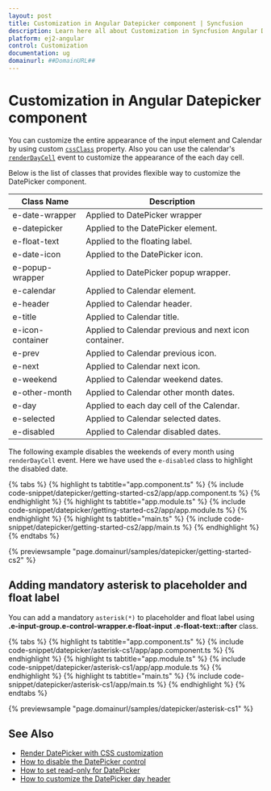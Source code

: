 ```yaml
---
layout: post
title: Customization in Angular Datepicker component | Syncfusion
description: Learn here all about Customization in Syncfusion Angular Datepicker component of Syncfusion Essential JS 2 and more.
platform: ej2-angular
control: Customization 
documentation: ug
domainurl: ##DomainURL##
---
```


# Customization in Angular Datepicker component

You can customize the  entire appearance of the input element and Calendar by using custom [`cssClass`](https://ej2.syncfusion.com/angular/documentation/api/datepicker#cssclass) property.
Also you can use the calendar's [`renderDayCell`](https://ej2.syncfusion.com/angular/documentation/api/datepicker/renderDayCellEventArgs#renderdaycelleventargs) event to customize the appearance of the each day cell.

Below is the list of classes that provides flexible way to customize the DatePicker component.

| **Class Name** | **Description** |
| --- | --- |
| e-date-wrapper | Applied to DatePicker wrapper |
| e-datepicker | Applied to the DatePicker element.|
| e-float-text | Applied to the floating label.  |
| e-date-icon | Applied to the DatePicker icon. |
| e-popup-wrapper | Applied to DatePicker popup wrapper.|
| e-calendar | Applied to Calendar element. |
| e-header | Applied to Calendar header.|
| e-title |Applied to Calendar title. |
| e-icon-container | Applied to Calendar previous and next icon container.|
| e-prev |  Applied to Calendar previous icon.|
| e-next | Applied to Calendar next icon.|
| e-weekend | Applied to Calendar weekend dates.|
| e-other-month |  Applied to Calendar other month dates.|
| e-day | Applied to each day cell of the Calendar.|
| e-selected | Applied to Calendar selected dates.|
| e-disabled | Applied to Calendar disabled dates.|

The following example disables the weekends of every month using `renderDayCell` event.
Here we have used the `e-disabled` class to highlight the disabled date.

{% tabs %}
{% highlight ts tabtitle="app.component.ts" %}
{% include code-snippet/datepicker/getting-started-cs2/app/app.component.ts %}
{% endhighlight %}
{% highlight ts tabtitle="app.module.ts" %}
{% include code-snippet/datepicker/getting-started-cs2/app/app.module.ts %}
{% endhighlight %}
{% highlight ts tabtitle="main.ts" %}
{% include code-snippet/datepicker/getting-started-cs2/app/main.ts %}
{% endhighlight %}
{% endtabs %}
  
{% previewsample "page.domainurl/samples/datepicker/getting-started-cs2" %}

## Adding mandatory asterisk to placeholder and float label

You can add a mandatory `asterisk(*)` to placeholder and float label using <b>.e-input-group.e-control-wrapper.e-float-input .e-float-text::after</b> class.

{% tabs %}
{% highlight ts tabtitle="app.component.ts" %}
{% include code-snippet/datepicker/asterisk-cs1/app/app.component.ts %}
{% endhighlight %}
{% highlight ts tabtitle="app.module.ts" %}
{% include code-snippet/datepicker/asterisk-cs1/app/app.module.ts %}
{% endhighlight %}
{% highlight ts tabtitle="main.ts" %}
{% include code-snippet/datepicker/asterisk-cs1/app/main.ts %}
{% endhighlight %}
{% endtabs %}
  
{% previewsample "page.domainurl/samples/datepicker/asterisk-cs1" %}

## See Also

* [Render DatePicker with CSS customization](./how-to/css-customization)
* [How to disable the DatePicker control](./how-to/disable-placeholder-readonly)
* [How to set read-only for DatePicker](./how-to/disable-placeholder-readonly)
* [How to customize the DatePicker day header](./how-to/customize-the-datepicker-day-header)
